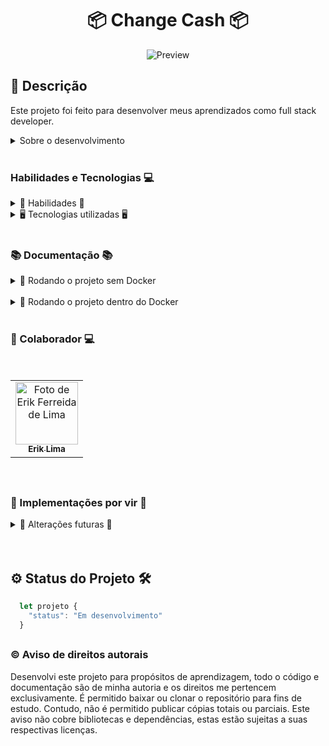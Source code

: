 <h1 align="center"> 📦 Change Cash 📦 </h1>

<div align="center">

![Preview]()

</div>

## 📓 Descrição


 Este projeto foi feito para desenvolver meus aprendizados como full stack developer.


<details>
  <summary>Sobre o desenvolvimento</summary>
  <br />


  Para o desenvolvimento do projeto, utilizei as informações disponibilizadas pela empresa para a construção da API, Banco de Dados e Front-end.
  Para a construção do banco de dados utilizei o banco [PostgreSQL](https://www.postgresql.org/) junto a ORM [Prisma](https://www.prisma.io/), para a API utilizei o [NodeJS](https://nodejs.org/en/) e para o Front-end utilizei o [ReactJS](https://reactjs.org/) junto ao [Typescript](https://www.typescriptlang.org/).

  Inicialmente fiz a modelagem do banco a partir dos schemas do prisma, em fiz a dockerização do banco de dados para que pudesse fazer a conexão entre ele e a API. E apos isso fiz o mesmo com o restante da aplicação para que possa ser facilmente executada por completo em qualquer ambiente.

  Minha maior dificuldade nesse processo foi a própria dockerização do projeto por completo, pois nunca havia feito isso antes, sempre partes avulsas, mas com a ajuda de alguns amigos em algumas duvidas pontuais e pesquisas na internet consegui contornar e resolver o problema.


  <br />
</details>
  <br />

### Habilidades e Tecnologias 💻

<details>
  <summary> 🦾 Habilidades 🦾</summary>
  <br />

* Desenvolvimento de aplicações React
* Desenvolvimento de APIs REST
* Consumo de APIs REST
* Desenvolvimento de banco de dados(SQL, Postgres)
* Criatividade
* Solução de problemas

  <br />
</details>

<details>
  <summary> 🖥️ Tecnologias utilizadas 🖥️</summary>
  <br />

* React
  * React Hooks
  * React Router
* React Query
* HTML5
* CSS3
* Styled-Components
* Material-UI
* TypeScript
* Axios
* PostgreSQL
* Node.js
* Express
* Prisma
* JWT
* Bcrypt
* Md5
* ESLint
* Prettier
* EditorConfig
* Docker/ Docker Compose
* Git/ GitHub
* Insomnia
* Shell Script

  <br />
</details>

  <br />

### 📚 Documentação 📚

  <details>
    <summary> 🚀 Rodando o projeto sem Docker</summary>
    <br />

* Dentro da pasta do projeto, execute o comando abaixo para instalar as dependências do projeto:

    Caso utilize o npm:

    ```sh
      npm run install:all
    ```

    Caso utilize o yarn:

    ```sh
      yarn run install:all
    ```

  * Para instalar as dependências necessárias para o funcionamento do front e back-end


* Ainda dentro da rais do projeto, execute os comando abaixo para iniciar o container do docker:

    ```sh
      npm run docker:local
    ```
    ou
    ```sh
      yarn run docker:local
    ```
  * Para iniciar o container do docker(Essa operação pode levar alguns minutos)
  * Apenas o container do banco de dados sera iniciado

* Após a inicialização do container do banco de dados, execute o comando abaixo para executar as migrations do banco de dados:

    ```sh
      npm run prisma:migrate
    ```
    ou
    ```sh
      yarn run prisma:migrate
    ```

* Para executar a aplicação va até a pasta do front-end e execute os comando abaixo:

    ```sh
      cd app/frontend
    ```

    * Para entrar na pasta do front-end e depois execute:


    ```sh
      npm run dev
    ```
    ou
    ```sh
      yarn run dev
    ```

  * E o mesmo para iniciar o back-end da aplicação, porem abra uma nova aba no terminal e execute os comando abaixo:

    ```sh
      cd app/backend
    ```

    ```sh
      npm run dev
    ```
    ou
    ```sh
      yarn run dev
    ```

* Após o uso para excluir o container do docker, execute o comando abaixo:

    ```sh
      npm run docker:rm:local
    ```
    ou
    ```sh
      yarn run docker:rm:local
    ```

  </details>
<br />

  <details>
    <summary> 🚀 Rodando o projeto dentro do Docker</summary>
    <br />

* Dentro da pasta do projeto, execute o comando abaixo para instalar as dependências do projeto:

    ```sh
      npm run prisma:migrate
    ```

    * Este comando iara executar as migrations do banco de dados e assim criar as tabelas necessárias para o funcionamento da aplicação.

    * Ainda dentro da pasta do projeto, execute o comando abaixo para executar a orquestração dos containers do docker:

    Caso utilize o npm:

    ```sh
      npm run compose:up
    ```

    Caso utilize o yarn:

    ```sh
      yarn run compose:up
    ```

  * Para subir o container do docker e instalar as dependências necessárias para o funcionamento do front e back-end, essa operação pode levar alguns minutos.

* Para excluir o container do docker, execute o comando abaixo:

    ```sh
      npm run docker:rm
    ```
    ou
    ```sh
      yarn run docker:rm
    ```


  </details>
<br />

### 🤝 Colaborador 💻

<br />
<table>
  <tr>
      <td align="center">
      <a href="https://github.com/erik-efl">
        <img src="https://avatars.githubusercontent.com/u/56979306?s=400&u=526ff856d28fc3ce1926f51be6aa1f947156b8bb&v=4" width="100px;" alt="Foto de Erik Ferreida de Lima"/><br>
        <sub>
          <b>Erik Lima</b>
        </sub>
      </a>
    </td>
  </tr>
</table>

<br />

##

### 🚩 Implementações por vir 🚩

<details>
  <summary> 📌 Alterações futuras 📌</summary>
  <br />

* Implementação de testes unitários
* Implementação de testes de integração
* Implementação de testes de aceitação
* Implementação de testes E2E
* implementação de nova UI kit
* Implementação de novas funcionalidades
  * Implementação de um sistema de notificações
  * Implementação de um sistema de comentários
  * Implementação de um sistema de compartilhamento
  * Implementação de um sistema de favoritos
  * Implementação de um sistema de tags
  * Implementação de um sistema de categorias
  * Implementação de um sistema de pagamentos
  * Implementação de um sistema de avaliações
  * Implementação de um sistema de relatórios
    * Implementação de um sistema de relatórios de usuários
    * Implementação de um sistema de relatórios de gastos
    * Implementação de um sistema de relatórios de receitas
    * Implementação de um sistema de relatórios de pagamentos
    * Implementação de um sistema de impressão de gastos totais
    * Implementação de um sistema de impressão de receitas totais
  * Implementação de um sistema de denúncias
* Implementação de um sistema de autenticação com o Smart Token
* Implementação de um sistema de autenticação com o Authentication Code
* Implementação de um sistema de autenticação com o CPF



  <br />
</details>

<br />
<br />

## ⚙️ Status do Projeto 🛠️

  ```js
    let projeto {
      "status": "Em desenvolvimento"
    }
  ```
##

### ©️ Aviso de direitos autorais

Desenvolvi este projeto para propósitos de aprendizagem, todo o código e documentação são de minha autoria e os direitos me pertencem exclusivamente. É permitido baixar ou clonar o repositório para fins de estudo. Contudo, não é permitido publicar cópias totais ou parciais. Este aviso não cobre bibliotecas e dependências, estas estão sujeitas a suas respectivas licenças.
